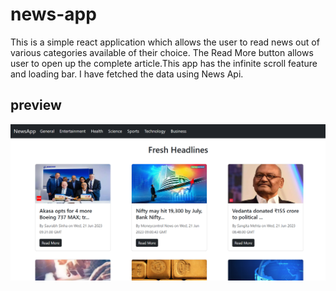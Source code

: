 # news-app

This is a simple react application which allows the user to read news out of various categories available of their choice.
The Read More button allows user to open up the complete article.This app has the infinite scroll feature and loading bar.
I have fetched the data using News Api.

## preview

<img width="908" alt="AppPreview" src="https://github.com/ajt11101/news-app/blob/master/public/Preview.png">



